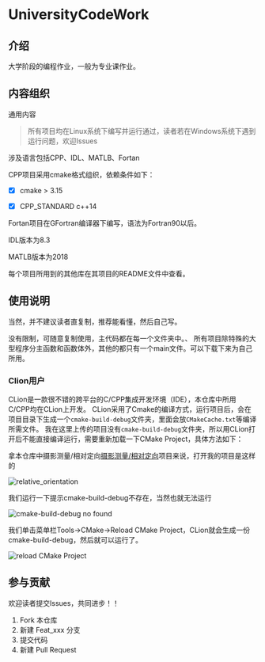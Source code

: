 # UniversityCodeWork

## 介绍
大学阶段的编程作业，一般为专业课作业。

## 内容组织
通用内容

>所有项目均在Linux系统下编写并运行通过，读者若在Windows系统下遇到运行问题，欢迎Issues

涉及语言包括CPP、IDL、MATLB、Fortan

CPP项目采用cmake格式组织，依赖条件如下：
- [x] cmake > 3.15
- [x] CPP_STANDARD c++14


Fortan项目在GFortran编译器下编写，语法为Fortran90以后。

IDL版本为8.3

MATLB版本为2018

每个项目所用到的其他库在其项目的README文件中查看。

## 使用说明

当然，并不建议读者直复制，推荐能看懂，然后自己写。

没有限制，可随意复制使用，主代码都在每一个文件夹中。、
所有项目除特殊的大型程序分主函数和函数体外，其他的都只有一个main文件。可以下载下来为自己所用。

### Clion用户

CLion是一款很不错的跨平台的C/CPP集成开发环境（IDE），本仓库中所用C/CPP均在CLion上开发。
CLion采用了Cmake的编译方式，运行项目后，会在项目目录下生成一个`cmake-build-debug`文件夹，里面会放`CMakeCache.txt`等编译所需文件。
我在这里上传的项目没有`cmake-build-debug`文件夹，所以用CLion打开后不能直接编译运行，需要重新加载一下CMake Project，具体方法如下：

拿本仓库中摄影测量/相对定向[摄影测量/相对定向](https://gitee.com/xiaoke0o/UniversityCodeWork/tree/master/Photogrammetry)项目来说，打开我的项目是这样的

![relative_orientation](https://images.gitee.com/uploads/images/2019/1211/155027_c5e34b87_5199880.png "屏幕截图.png")

我们运行一下提示cmake-build-debug不存在，当然也就无法运行

![cmake-build-debug no found](https://images.gitee.com/uploads/images/2019/1211/155157_c0ad4c0b_5199880.png "屏幕截图.png")

我们单击菜单栏Tools->CMake->Reload CMake Project，CLion就会生成一份cmake-build-debug，然后就可以运行了。

![reload CMake Project](https://images.gitee.com/uploads/images/2019/1211/155345_e31696f2_5199880.png "屏幕截图.png")



## 参与贡献
欢迎读者提交Issues，共同进步！！

1.  Fork 本仓库
2.  新建 Feat_xxx 分支
3.  提交代码
4.  新建 Pull Request

